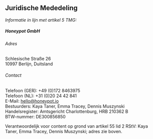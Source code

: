## Juridische Mededeling

_Informatie in lijn met artikel 5 TMG:_

##### Honeypot GmbH

###### Adres

Schlesische Straße 26<br />
10997 Berlijn, Duitsland<br />

###### Contact

Telefoon (GER): +49 (0)172 8463975<br />
Telefoon (NL): +31 (0)20 24 42 841<br />
E-Mail: [hello@honeypot.io](mailto:hello@honeypot.io)<br />
Bestuurders: Kaya Taner, Emma Tracey, Dennis Muszynski<br />
Handelsregister: Amtsgericht Charlottenburg, HRB 210362 B<br />
BTW-nummer: DE300856850

Verantwoordelijk voor content op grond van artikel 55 lid 2 RStV: Kaya Taner,
Emma Tracey, Dennis Muszynski; adres zie boven.
